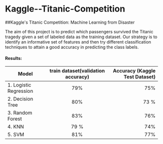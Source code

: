 # Kaggle--Titanic-Competition

##Kaggle's Titanic Competition: Machine Learning from Disaster

The aim of this project is to predict which passengers survived the Titanic tragedy given a set of labeled data as the training dataset. 
Our strategy is to identify an informative set of features and then try different classification techniques to attain a good accuracy in predicting the class labels.

#### Results:

| Model                     | train dataset(validation accuracy)     | Accuracy (Kaggle  Test Dataset)  |
|-------------------------|:--------------------------------------:|-------------------------------:|
| 1. Logistic Regression    |  79%                                   |  75%                             |
| 2. Decision Tree          | 80%                                    |   73 %                           |
| 3. Random Forest          |  83%                                   |   76%                            |
| 4.  KNN                   |    79 %                                |   74%                            |
| 5.    SVM                 |      81%                               |   77%                            |

   

